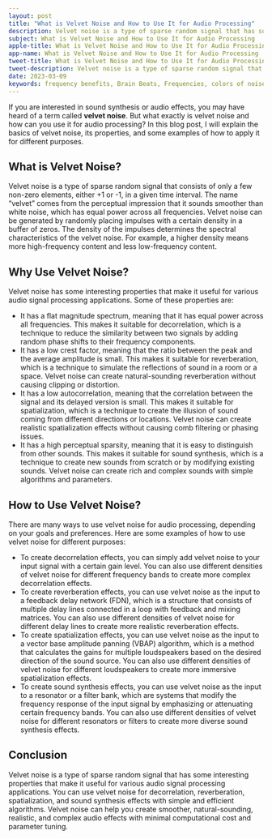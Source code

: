 ```yaml
---
layout: post
title: "What is Velvet Noise and How to Use It for Audio Processing"
description: Velvet noise is a type of sparse random signal that has some interesting properties that make it useful for various audio signal processing applications.
subject: What is Velvet Noise and How to Use It for Audio Processing
apple-title: What is Velvet Noise and How to Use It for Audio Processing
app-name: What is Velvet Noise and How to Use It for Audio Processing
tweet-title: What is Velvet Noise and How to Use It for Audio Processing
tweet-description: Velvet noise is a type of sparse random signal that has some interesting properties that make it useful for various audio signal processing applications.
date: 2023-03-09
keywords: frequency benefits, Brain Beats, Frequencies, colors of noise, velvet noise, Brain wave entrainment, sound therapy, velvet noise benefits
---
```



If you are interested in sound synthesis or audio effects, you may have heard of a term called **velvet noise**. But what exactly is velvet noise and how can you use it for audio processing? In this blog post, I will explain the basics of velvet noise, its properties, and some examples of how to apply it for different purposes.

## What is Velvet Noise?

Velvet noise is a type of sparse random signal that consists of only a few non-zero elements, either +1 or -1, in a given time interval. The name “velvet” comes from the perceptual impression that it sounds smoother than white noise, which has equal power across all frequencies. Velvet noise can be generated by randomly placing impulses with a certain density in a buffer of zeros. The density of the impulses determines the spectral characteristics of the velvet noise. For example, a higher density means more high-frequency content and less low-frequency content.

## Why Use Velvet Noise?

Velvet noise has some interesting properties that make it useful for various audio signal processing applications. Some of these properties are:

- It has a flat magnitude spectrum, meaning that it has equal power across all frequencies. This makes it suitable for decorrelation, which is a technique to reduce the similarity between two signals by adding random phase shifts to their frequency components.
- It has a low crest factor, meaning that the ratio between the peak and the average amplitude is small. This makes it suitable for reverberation, which is a technique to simulate the reflections of sound in a room or a space. Velvet noise can create natural-sounding reverberation without causing clipping or distortion.
- It has a low autocorrelation, meaning that the correlation between the signal and its delayed version is small. This makes it suitable for spatialization, which is a technique to create the illusion of sound coming from different directions or locations. Velvet noise can create realistic spatialization effects without causing comb filtering or phasing issues.
- It has a high perceptual sparsity, meaning that it is easy to distinguish from other sounds. This makes it suitable for sound synthesis, which is a technique to create new sounds from scratch or by modifying existing sounds. Velvet noise can create rich and complex sounds with simple algorithms and parameters.

## How to Use Velvet Noise?

There are many ways to use velvet noise for audio processing, depending on your goals and preferences. Here are some examples of how to use velvet noise for different purposes:

- To create decorrelation effects, you can simply add velvet noise to your input signal with a certain gain level. You can also use different densities of velvet noise for different frequency bands to create more complex decorrelation effects.
- To create reverberation effects, you can use velvet noise as the input to a feedback delay network (FDN), which is a structure that consists of multiple delay lines connected in a loop with feedback and mixing matrices. You can also use different densities of velvet noise for different delay lines to create more realistic reverberation effects.
- To create spatialization effects, you can use velvet noise as the input to a vector base amplitude panning (VBAP) algorithm, which is a method that calculates the gains for multiple loudspeakers based on the desired direction of the sound source. You can also use different densities of velvet noise for different loudspeakers to create more immersive spatialization effects.
- To create sound synthesis effects, you can use velvet noise as the input to a resonator or a filter bank, which are systems that modify the frequency response of the input signal by emphasizing or attenuating certain frequency bands. You can also use different densities of velvet noise for different resonators or filters to create more diverse sound synthesis effects.

## Conclusion

Velvet noise is a type of sparse random signal that has some interesting properties that make it useful for various audio signal processing applications. You can use velvet noise for decorrelation, reverberation, spatialization, and sound synthesis effects with simple and efficient algorithms. Velvet noise can help you create smoother, natural-sounding, realistic, and complex audio effects with minimal computational cost and parameter tuning.